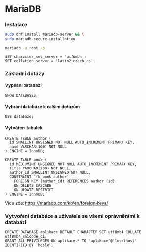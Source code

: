 # MariaDB

### Instalace

```bash
sudo dnf install mariadb-server && \
sudo mariadb-secure-installation

mariadb -u root -p
```

```
SET character_set_server = 'utf8mb4';
SET collation_server = 'latin2_czech_cs';
```

### Základní dotazy

#### Vypsání databází

`SHOW DATABASES;`

#### Vybrání databáze k dalším dotazům

`USE databaze;`

#### Vytváření tabulek

```
CREATE TABLE author (
  id SMALLINT UNSIGNED NOT NULL AUTO_INCREMENT PRIMARY KEY,
  name VARCHAR(100) NOT NULL
) ENGINE = InnoDB;
```

```
CREATE TABLE book (
  id MEDIUMINT UNSIGNED NOT NULL AUTO_INCREMENT PRIMARY KEY,
  title VARCHAR(200) NOT NULL,
  author_id SMALLINT UNSIGNED NOT NULL,
  CONSTRAINT `fk_book_author`
    FOREIGN KEY (author_id) REFERENCES author (id)
    ON DELETE CASCADE
    ON UPDATE RESTRICT
) ENGINE = InnoDB;
```

Více zde: https://mariadb.com/kb/en/foreign-keys/

### Vytvoření databáze a uživatele se všemi oprávněními k databázi

```
CREATE DATABASE aplikace DEFAULT CHARACTER SET utf8mb4 COLLATE utf8mb4_unicode_ci;
GRANT ALL PRIVILEGES ON aplikace.* TO 'aplikace'@'localhost' IDENTIFIED BY 'heslo';
```
